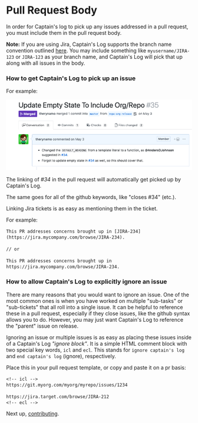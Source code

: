 # Pull Request Body

In order for Captain's log to pick up any issues addressed in a pull request, you must include them in the pull request body.

**Note:** If you are using Jira, Captain's Log supports the branch name convention outlined [here](https://confluence.atlassian.com/jirasoftwarecloud/referencing-issues-in-your-development-work-777002789.html). You may include something like `myusername/JIRA-123` or `JIRA-123` as your branch name, and Captain's Log will pick that up along with all issues in the body.

### How to get Captain's Log to pick up an issue

For example:

![ ](/img/pr-example.png)

The linking of _#34_ in the pull request will automatically get picked up by Captain's Log.

The same goes for all of the github keywords, like "closes #34" (etc.).

Linking Jira tickets is as easy as mentioning them in the ticket.

For example:

```
This PR addresses concerns brought up in [JIRA-234](https://jira.mycompany.com/browse/JIRA-234).

// or

This PR addresses concerns brought up in https://jira.mycompany.com/browse/JIRA-234.
```

### How to allow Captain's Log to explicitly ignore an issue

There are many reasons that you would want to ignore an issue. One of the most common ones is when you have worked on multiple "sub-tasks" or "sub-tickets" that all roll into a single issue. It can be helpful to reference these in a pull request, especially if they close issues, like the github syntax allows you to do. However, you may just want Captain's Log to reference the "parent" issue on release.

Ignoring an issue or multiple issues is as easy as placing these issues inside of a Captain's Log _"ignore block"_. It is a simple HTML comment block with two special key words, `icl` and `ecl`. This stands for `ignore captain's log` and `end captain's log` (ignore), respectively.

Place this in your pull request template, or copy and paste it on a pr basis:

```
<!-- icl -->
https://git.myorg.com/myorg/myrepo/issues/1234

https://jira.target.com/browse/JIRA-212
<!-- ecl -->
```

Next up, [contributing](/docs/contributing/intro).
